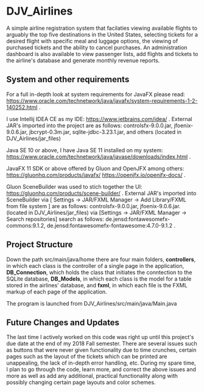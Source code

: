 # DJV_Airlines

A simple airline registration system that facilaties viewing available flights to arguably the top five destinations in the United States, selecting tickets for a desired flight with specific meal and luggage options, the viewing of purchased tickets and the ability to cancel purchases. An administration dashboard
is also available to view passenger lists, add flights and tickets to the airline's database and generate monthly revenue reports.


## System and other requirements
For a full in-depth look at system requirements for JavaFX please read: https://www.oracle.com/technetwork/java/javafx/system-requirements-1-2-140252.html .

I use Intellij IDEA CE as my IDE: https://www.jetbrains.com/idea/ .
External JAR's imported into the project are as follows: 
controlsfx-9.0.0.jar, jfoenix-9.0.6.jar, jbcrypt-0.3m.jar, sqlite-jdbc-3.23.1.jar, and others 
(located in DJV_Airlines/jar_files)

Java SE 10 or above, I have Java SE 11 installed on my system: https://www.oracle.com/technetwork/java/javase/downloads/index.html .

JavaFX 11 SDK or above offered by Gluon and OpenJFX among others:
https://gluonhq.com/products/javafx/
https://openjfx.io/openjfx-docs/ .

Gluon SceneBuilder was used to stich together the UI:
https://gluonhq.com/products/scene-builder/ .
External JAR's imported into SceneBuilder via [ Settings -> JAR/FXML Manager -> Add Library/FXML from file system ] are as follows:
controlsfx-9.0.0.jar, jfoenix-9.0.6.jar. (located in DJV_Airlines/jar_files)
via [Settings -> JAR/FXML Manager -> Search repositories] search as follows: de.jensd:fontawesomefx-commons:9.1.2, de.jensd:fontawesomefx-fontawesome:4.7.0-9.1.2 .


## Project Structure
Down the path src/main/java/home
there are four main folders, **controllers**, in which each class is the controller of a single page in the application, **DB_Connection**, which holds the class that initiates the conntection to the SQLite database, **DB_Models**, in which each class is the model for a table stored in the airlines' database, and **fxml**, in which each file is the FXML markup of each page of the application. 

The program is launched from DJV_Airlines/src/main/java/Main.java


## Future Changes and Updates
The last time I actively worked on this code was right up until this project's due date at the end of my 2018 Fall semester. There are several issues such as buttons that were never given functionality due to time crunches, certain pages such as the layout of the tickets which can be printed are unappealing, the lack of in-depth error handling, etc. During my spare time, I plan to go through the code, learn more, and correct the above issues and more as well as add any additional, practical functionality along with possibly changing certain page layouts and color schemes.



